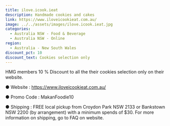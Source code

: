 ```yaml
---
title: ilove.icook.ieat
description: Handmade cookies and cakes
link: https://www.iloveicookieat.com.au/
image: ../../assets/images/ilove.icook.ieat.jpg
categories:
  - Australia NSW - Food & Beverage
  - Australia NSW - Online
region:
  - Australia - New South Wales
discount_pct: 10
discount_text: Cookies selection only
---
```


HMG members 10 % Discount to all the their cookies selection only on their website.

● Website : https://www.iloveicookieat.com.au/

● Promo Code : MakanFoodie10

● Shipping : FREE local pickup from Croydon Park NSW 2133 or Bankstown NSW 2200 (by arrangement) with a minimum spends of $30. For more information on shipping, go to FAQ on website.
